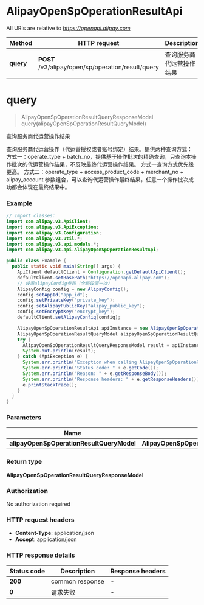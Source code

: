 # AlipayOpenSpOperationResultApi

All URIs are relative to *https://openapi.alipay.com*

| Method | HTTP request | Description |
|------------- | ------------- | -------------|
| [**query**](AlipayOpenSpOperationResultApi.md#query) | **POST** /v3/alipay/open/sp/operation/result/query | 查询服务商代运营操作结果 |


<a name="query"></a>
# **query**
> AlipayOpenSpOperationResultQueryResponseModel query(alipayOpenSpOperationResultQueryModel)

查询服务商代运营操作结果

查询服务商代运营操作（代运营授权或者账号绑定）结果。提供两种查询方式： 方式一：operate_type + batch_no，提供基于操作批次的精确查询，只查询本操作批次的代运营操作结果，不反映最终代运营操作结果。 方式一查询方式优先级更高。 方式二：operate_type + access_product_code + merchant_no + alipay_account 参数组合，可以查询代运营操作最终结果，任意一个操作批次成功都会体现在最终结果中。

### Example
```java
// Import classes:
import com.alipay.v3.ApiClient;
import com.alipay.v3.ApiException;
import com.alipay.v3.Configuration;
import com.alipay.v3.util.*;
import com.alipay.v3.api.models.*;
import com.alipay.v3.api.AlipayOpenSpOperationResultApi;

public class Example {
  public static void main(String[] args) {
    ApiClient defaultClient = Configuration.getDefaultApiClient();
    defaultClient.setBasePath("https://openapi.alipay.com");
    // 设置alipayConfig参数（全局设置一次）
    AlipayConfig config = new AlipayConfig();
    config.setAppId("app_id");
    config.setPrivateKey("private_key");
    config.setAlipayPublicKey("alipay_public_key");
    config.setEncryptKey("encrypt_key");
    defaultClient.setAlipayConfig(config);

    AlipayOpenSpOperationResultApi apiInstance = new AlipayOpenSpOperationResultApi(defaultClient);
    AlipayOpenSpOperationResultQueryModel alipayOpenSpOperationResultQueryModel = new AlipayOpenSpOperationResultQueryModel(); // AlipayOpenSpOperationResultQueryModel | 
    try {
      AlipayOpenSpOperationResultQueryResponseModel result = apiInstance.query(alipayOpenSpOperationResultQueryModel);
      System.out.println(result);
    } catch (ApiException e) {
      System.err.println("Exception when calling AlipayOpenSpOperationResultApi#query");
      System.err.println("Status code: " + e.getCode());
      System.err.println("Reason: " + e.getResponseBody());
      System.err.println("Response headers: " + e.getResponseHeaders());
      e.printStackTrace();
    }
  }
}
```

### Parameters

| Name | Type | Description  | Notes |
|------------- | ------------- | ------------- | -------------|
| **alipayOpenSpOperationResultQueryModel** | **AlipayOpenSpOperationResultQueryModel**|  | [optional] |

### Return type

**AlipayOpenSpOperationResultQueryResponseModel**

### Authorization

No authorization required

### HTTP request headers

 - **Content-Type**: application/json
 - **Accept**: application/json

### HTTP response details
| Status code | Description | Response headers |
|-------------|-------------|------------------|
| **200** | common response |  -  |
| **0** | 请求失败 |  -  |

